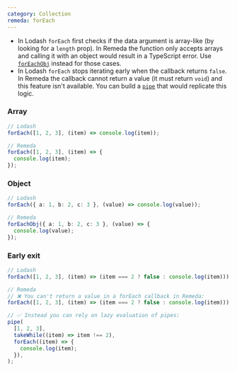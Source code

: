 ```yaml
---
category: Collection
remeda: forEach
---
```


- In Lodash `forEach` first checks if the data argument is array-like (by
  looking for a `length` prop). In Remeda the function only accepts arrays and
  calling it with an object would result in a TypeScript error. Use
  [`forEachObj`](/docs#forEachObj) instead for those cases.
- In Lodash `forEach` stops iterating early when the callback returns `false`.
  In Remeda the callback cannot return a value (it must return `void`) and this
  feature isn't available. You can build a [`pipe`](/docs#pipe) that would
  replicate this logic.

### Array

```ts
// Lodash
forEach([1, 2, 3], (item) => console.log(item));

// Remeda
forEach([1, 2, 3], (item) => {
  console.log(item);
});
```

### Object

```ts
// Lodash
forEach({ a: 1, b: 2, c: 3 }, (value) => console.log(value));

// Remeda
forEachObj({ a: 1, b: 2, c: 3 }, (value) => {
  console.log(value);
});
```

### Early exit

```ts
// Lodash
forEach([1, 2, 3], (item) => (item === 2 ? false : console.log(item)));

// Remeda
// ❌ You can't return a value in a forEach callback in Remeda:
forEach([1, 2, 3], (item) => (item === 2 ? false : console.log(item)));

// ✅ Instead you can rely on lazy evaluation of pipes:
pipe(
  [1, 2, 3],
  takeWhile((item) => item !== 2),
  forEach((item) => {
    console.log(item);
  }),
);
```
